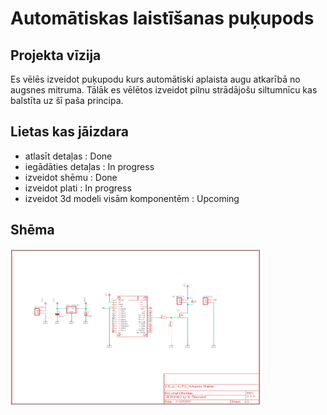 # Automātiskas laistīšanas puķupods
## Projekta vīzija
Es vēlēs izveidot puķupodu kurs automātiski aplaista augu atkarībā no augsnes mitruma. Tālāk es vēlētos izveidot pilnu strādājošu 
siltumnīcu kas balstīta uz šī paša principa.
## Lietas kas jāizdara
* atlasīt detaļas : Done
* iegādāties detaļas : In progress
* izveidot shēmu : Done
* izveidot plati : In progress
* izveidot 3d modeli visām komponentēm : Upcoming
## Shēma
<img src="https://github.com/DavisSlaukstins/Auto-Pukupods/blob/master/Sh%C4%93ma.PNG" width="400" height="250">
